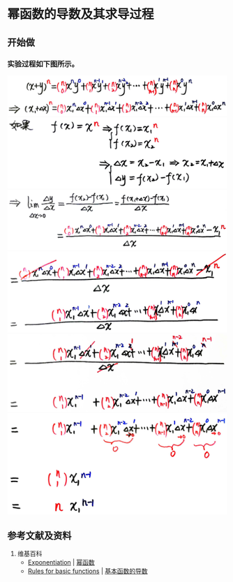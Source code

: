 # 幂函数的导数及其求导过程

## 开始做

### 实验过程如下图所示。

![](/images/微分/导数的计算方法和运算法则/基本函数的导数及其求导过程/幂函数/1a1.jpg)
![](/images/微分/导数的计算方法和运算法则/基本函数的导数及其求导过程/幂函数/1a2.jpg)
![](/images/微分/导数的计算方法和运算法则/基本函数的导数及其求导过程/幂函数/1a3.jpg)
![](/images/微分/导数的计算方法和运算法则/基本函数的导数及其求导过程/幂函数/1a4.jpg)
![](/images/微分/导数的计算方法和运算法则/基本函数的导数及其求导过程/幂函数/1a5.jpg)
![](/images/微分/导数的计算方法和运算法则/基本函数的导数及其求导过程/幂函数/1a6.jpg)

## 参考文献及资料

1. 维基百科
	- [Exponentiation](https://en.wikipedia.org/wiki/Exponentiation#Power_functions) | [幂函数](https://zh.wikipedia.org/wiki/幂函数) 
	- [Rules for basic functions](https://en.wikipedia.org/wiki/Derivative#Rules_for_basic_functions) | [基本函数的导数](https://zh.wikipedia.org/wiki/%E5%AF%BC%E6%95%B0#%E5%9F%BA%E6%9C%AC%E5%87%BD%E6%95%B0%E7%9A%84%E5%AF%BC%E6%95%B0) 